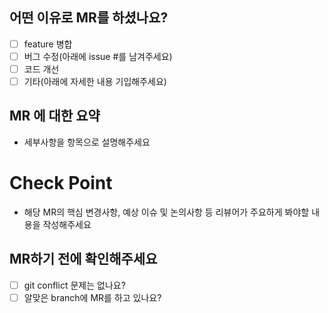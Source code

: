 ## 어떤 이유로 MR를 하셨나요?

- [ ] feature 병합
- [ ] 버그 수정(아래에 issue #를 남겨주세요)
- [ ] 코드 개선
- [ ] 기타(아래에 자세한 내용 기입해주세요)

## MR 에 대한 요약

- 세부사항을 항목으로 설명해주세요

# Check Point

- 해당 MR의 핵심 변경사항, 예상 이슈 및 논의사항 등 리뷰어가 주요하게 봐야할 내용을 작성해주세요

## MR하기 전에 확인해주세요

- [ ] git conflict 문제는 없나요?
- [ ] 알맞은 branch에 MR를 하고 있나요?
